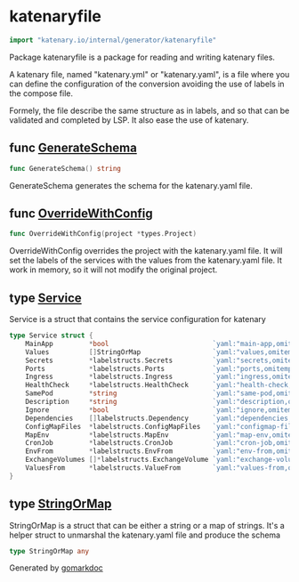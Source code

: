 <!-- Code generated by gomarkdoc. DO NOT EDIT -->

# katenaryfile

```go
import "katenary.io/internal/generator/katenaryfile"
```

Package katenaryfile is a package for reading and writing katenary files.

A katenary file, named "katenary.yml" or "katenary.yaml", is a file where you can define the configuration of the conversion avoiding the use of labels in the compose file.

Formely, the file describe the same structure as in labels, and so that can be validated and completed by LSP. It also ease the use of katenary.

## func [GenerateSchema](<https://repo.katenary.io/Katenary/katenary/blob/master/internal/generator/katenaryfile/main.go#L137>)

```go
func GenerateSchema() string
```

GenerateSchema generates the schema for the katenary.yaml file.

<a name="OverrideWithConfig"></a>
## func [OverrideWithConfig](<https://repo.katenary.io/Katenary/katenary/blob/master/internal/generator/katenaryfile/main.go#L49>)

```go
func OverrideWithConfig(project *types.Project)
```

OverrideWithConfig overrides the project with the katenary.yaml file. It will set the labels of the services with the values from the katenary.yaml file. It work in memory, so it will not modify the original project.

<a name="Service"></a>
## type [Service](<https://repo.katenary.io/Katenary/katenary/blob/master/internal/generator/katenaryfile/main.go#L27-L44>)

Service is a struct that contains the service configuration for katenary

```go
type Service struct {
    MainApp         *bool                          `yaml:"main-app,omitempty" json:"main-app,omitempty" jsonschema:"title=Is this service the main application"`
    Values          []StringOrMap                  `yaml:"values,omitempty" json:"values,omitempty" jsonschema:"description=Environment variables to be set in values.yaml with or without a description"`
    Secrets         *labelstructs.Secrets          `yaml:"secrets,omitempty" json:"secrets,omitempty" jsonschema:"title=Secrets,description=Environment variables to be set as secrets"`
    Ports           *labelstructs.Ports            `yaml:"ports,omitempty" json:"ports,omitempty" jsonschema:"title=Ports,description=Ports to be exposed in services"`
    Ingress         *labelstructs.Ingress          `yaml:"ingress,omitempty" json:"ingress,omitempty" jsonschema:"title=Ingress,description=Ingress configuration"`
    HealthCheck     *labelstructs.HealthCheck      `yaml:"health-check,omitempty" json:"health-check,omitempty" jsonschema:"title=Health Check,description=Health check configuration that respects the kubernetes api"`
    SamePod         *string                        `yaml:"same-pod,omitempty" json:"same-pod,omitempty" jsonschema:"title=Same Pod,description=Service that should be in the same pod"`
    Description     *string                        `yaml:"description,omitempty" json:"description,omitempty" jsonschema:"title=Description,description=Description of the service that will be injected in the values.yaml file"`
    Ignore          *bool                          `yaml:"ignore,omitempty" json:"ignore,omitempty" jsonschema:"title=Ignore,description=Ignore the service in the conversion"`
    Dependencies    []labelstructs.Dependency      `yaml:"dependencies,omitempty" json:"dependencies,omitempty" jsonschema:"title=Dependencies,description=Services that should be injected in the Chart.yaml file"`
    ConfigMapFiles  *labelstructs.ConfigMapFiles   `yaml:"configmap-files,omitempty" json:"configmap-files,omitempty" jsonschema:"title=ConfigMap Files,description=Files that should be injected as ConfigMap"`
    MapEnv          *labelstructs.MapEnv           `yaml:"map-env,omitempty" json:"map-env,omitempty" jsonschema:"title=Map Env,description=Map environment variables to another value"`
    CronJob         *labelstructs.CronJob          `yaml:"cron-job,omitempty" json:"cron-job,omitempty" jsonschema:"title=Cron Job,description=Cron Job configuration"`
    EnvFrom         *labelstructs.EnvFrom          `yaml:"env-from,omitempty" json:"env-from,omitempty" jsonschema:"title=Env From,description=Inject environment variables from another service"`
    ExchangeVolumes []*labelstructs.ExchangeVolume `yaml:"exchange-volumes,omitempty" json:"exchange-volumes,omitempty" jsonschema:"title=Exchange Volumes,description=Exchange volumes between services"`
    ValuesFrom      *labelstructs.ValueFrom        `yaml:"values-from,omitempty" json:"values-from,omitempty" jsonschema:"title=Values From,description=Inject values from another service (secret or configmap environment variables)"`
}
```

<a name="StringOrMap"></a>
## type [StringOrMap](<https://repo.katenary.io/Katenary/katenary/blob/master/internal/generator/katenaryfile/main.go#L24>)

StringOrMap is a struct that can be either a string or a map of strings. It's a helper struct to unmarshal the katenary.yaml file and produce the schema

```go
type StringOrMap any
```

Generated by [gomarkdoc](<https://github.com/princjef/gomarkdoc>)
